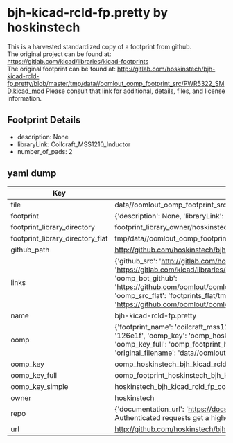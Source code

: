 # bjh-kicad-rcld-fp.pretty by hoskinstech  
This is a harvested standardized copy of a footprint from github.  
The original project can be found at:  
https://gitlab.com/kicad/libraries/kicad-footprints  
The original footprint can be found at:
http://gitlab.com/hoskinstech/bjh-kicad-rcld-fp.pretty/blob/master/tmp/data//oomlout_oomp_footprint_src/PWR5322_SMD.kicad_mod
Please consult that link for additional, details, files, and license information.  
## Footprint Details
* description: None  
* libraryLink: Coilcraft_MSS1210_Inductor  
* number_of_pads: 2  
## yaml dump  
| Key | Value |  
| --- | --- |  
| file | data//oomlout_oomp_footprint_src/bjh-kicad-rcld-fp.pretty/Coilcraft_MSS1210_Inductor.kicad_mod |  
| footprint | {'description': None, 'libraryLink': 'Coilcraft_MSS1210_Inductor', 'number_of_pads': 2} |  
| footprint_library_directory | footprint_library_owner/hoskinstech_bjh-kicad-rcld-fp.pretty |  
| footprint_library_directory_flat | tmp/data//oomlout_oomp_footprint_src/footprints_flat/hoskinstech_bjh_kicad_rcld_fp_coilcraft_mss1210_inductor/working |  
| github_path | http://github.com/hoskinstech/bjh-kicad-rcld-fp.pretty/blob/master/tmp/data//oomlout_oomp_footprint_src/Coilcraft_MSS1210_Inductor.kicad_mod |  
| links | {'github_src': 'http://gitlab.com/hoskinstech/bjh-kicad-rcld-fp.pretty/blob/master/tmp/data//oomlout_oomp_footprint_src/PWR5322_SMD.kicad_mod', 'github_src_repo': 'https://gitlab.com/kicad/libraries/kicad-footprints', 'oomp_bot': 'tmp/data//oomlout_oomp_footprint_src/footprints/hoskinstech_bjh_kicad_rcld_fp_coilcraft_mss1210_inductor/working', 'oomp_bot_github': 'https://github.com/oomlout/oomlout_oomp_footprint_bot/tree/main/tmp/data//oomlout_oomp_footprint_src/footprints/hoskinstech_bjh_kicad_rcld_fp_coilcraft_mss1210_inductor/working', 'oomp_src_flat': 'footprints_flat/tmp/data//oomlout_oomp_footprint_src/footprints_flat/hoskinstech_bjh_kicad_rcld_fp_coilcraft_mss1210_inductor/working', 'oomp_src_flat_github': 'https://github.com/oomlout/oomlout_oomp_footprint_src/tree/main/tmp/data//oomlout_oomp_footprint_src/footprints_flat/hoskinstech_bjh_kicad_rcld_fp_coilcraft_mss1210_inductor/working'} |  
| name | bjh-kicad-rcld-fp.pretty |  
| oomp | {'footprint_name': 'coilcraft_mss1210_inductor', 'library_name': 'bjh_kicad_rcld_fp', 'md5': '126e1f7d696102f80538e05b2d04163a', 'md5_10': '126e1f7d69', 'md5_5': '126e1', 'md5_6': '126e1f', 'oomp_key': 'oomp_hoskinstech_bjh_kicad_rcld_fp_coilcraft_mss1210_inductor', 'oomp_key_extra': 'oomp_footprint_hoskinstech_bjh_kicad_rcld_fp_coilcraft_mss1210_inductor', 'oomp_key_full': 'oomp_footprint_hoskinstech_bjh_kicad_rcld_fp_coilcraft_mss1210_inductor_126e1f', 'oomp_key_simple': 'hoskinstech_bjh_kicad_rcld_fp_coilcraft_mss1210_inductor', 'original_filename': 'data//oomlout_oomp_footprint_src/bjh-kicad-rcld-fp.pretty/Coilcraft_MSS1210_Inductor.kicad_mod', 'owner_name': 'hoskinstech'} |  
| oomp_key | oomp_hoskinstech_bjh_kicad_rcld_fp_coilcraft_mss1210_inductor |  
| oomp_key_full | oomp_footprint_hoskinstech_bjh_kicad_rcld_fp_coilcraft_mss1210_inductor |  
| oomp_key_simple | hoskinstech_bjh_kicad_rcld_fp_coilcraft_mss1210_inductor |  
| owner | hoskinstech |  
| repo | {'documentation_url': 'https://docs.github.com/rest/overview/resources-in-the-rest-api#rate-limiting', 'message': "API rate limit exceeded for 84.66.142.224. (But here's the good news: Authenticated requests get a higher rate limit. Check out the documentation for more details.)"} |  
| url | http://github.com/hoskinstech/bjh-kicad-rcld-fp.pretty |  

